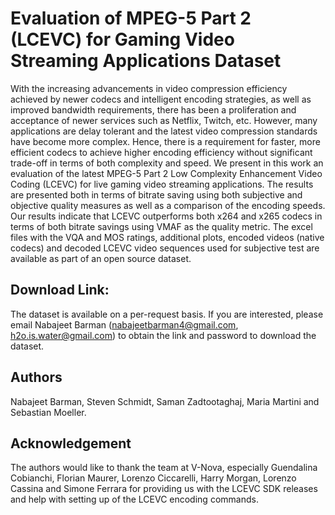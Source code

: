 # Evaluation of MPEG-5 Part 2 (LCEVC) for Gaming Video Streaming Applications Dataset

With the increasing advancements in video compression efficiency achieved by newer codecs and intelligent encoding strategies, as well as improved bandwidth requirements, there has been a proliferation and acceptance of newer services such as Netflix, Twitch, etc. However, many applications are delay tolerant and the latest video compression standards have become more complex. Hence, there is a requirement for faster, more efficient codecs to achieve higher encoding efficiency without significant trade-off in terms of both complexity and speed. We present in this work an evaluation of the latest MPEG-5 Part 2 Low Complexity Enhancement Video Coding (LCEVC) for live gaming video streaming applications. The results are presented both in terms of bitrate saving using both subjective and objective quality measures as well as a comparison of the encoding speeds. Our results indicate that LCEVC outperforms both x264 and x265 codecs in terms of both bitrate savings using VMAF as the quality metric. The excel files with the VQA and MOS ratings, additional plots, encoded videos (native codecs) and decoded LCEVC video sequences used for subjective test are available as part of an open source dataset.

## Download Link:

The dataset is available on a per-request basis. 
If you are interested, please email Nabajeet Barman (nabajeetbarman4@gmail.com, h2o.is.water@gmail.com) to obtain the link and password to download the dataset.

## Authors

Nabajeet Barman, Steven Schmidt, Saman Zadtootaghaj, Maria Martini and Sebastian Moeller.

## Acknowledgement

The authors would like to thank the team at V-Nova, especially Guendalina Cobianchi, Florian Maurer, Lorenzo Ciccarelli, Harry Morgan, Lorenzo Cassina and Simone Ferrara for providing us with the LCEVC SDK releases and help with setting up of the LCEVC encoding commands.
